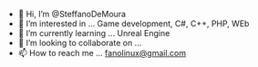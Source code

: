 - 👋 Hi, I’m @SteffanoDeMoura
- 👀 I’m interested in ...
Game development, C#, C++, PHP, WEb
- 🌱 I’m currently learning ...
Unreal Engine
- 💞️ I’m looking to collaborate on ...
- 📫 How to reach me ...
fanolinux@gmail.com
<!---
SteffanoDeMoura/SteffanoDeMoura is a ✨ special ✨ repository because its `README.md` (this file) appears on your GitHub profile.
You can click the Preview link to take a look at your changes.
--->
